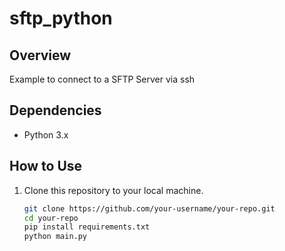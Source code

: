 # sftp_python

## Overview

Example to connect to a SFTP Server via ssh

## Dependencies

- Python 3.x

## How to Use

1. Clone this repository to your local machine.
   ```bash
   git clone https://github.com/your-username/your-repo.git
   cd your-repo
   pip install requirements.txt
   python main.py
   ```
